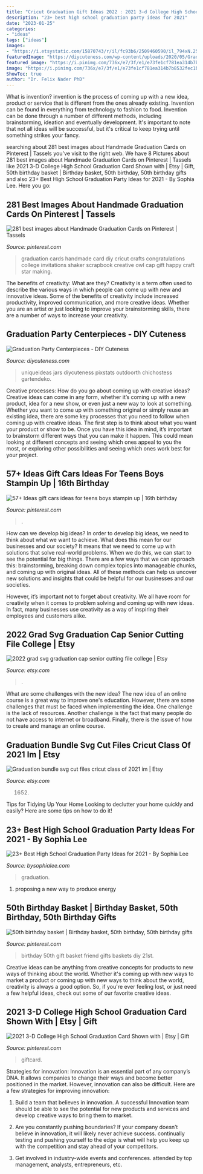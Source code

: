```yaml
---
title: "Cricut Graduation Gift Ideas 2022 : 2021 3-d College High School Graduation Card Shown With"
description: "23+ best high school graduation party ideas for 2021"
date: "2023-01-25"
categories:
- "ideas"
tags: ["ideas"]
images:
- "https://i.etsystatic.com/15870743/r/il/fc93b6/2509460590/il_794xN.2509460590_7dm4.jpg"
featuredImage: "https://diycuteness.com/wp-content/uploads/2020/05/Graduation-Centerpieces-idea-1.jpg"
featured_image: "https://i.pinimg.com/736x/e7/3f/e1/e73fe1cf781ea314b7b8532fec1bc50d--birthday-basket-th-birthday.jpg"
image: "https://i.pinimg.com/736x/e7/3f/e1/e73fe1cf781ea314b7b8532fec1bc50d--birthday-basket-th-birthday.jpg"
ShowToc: true
author: "Dr. Felix Nader PhD"
---
```



What is invention?
invention is the process of coming up with a new idea, product or service that is different from the ones already existing. Invention can be found in everything from technology to fashion to food. 
Invention can be done through a number of different methods, including brainstorming, ideation and eventually development. It's important to note that not all ideas will be successful, but it's critical to keep trying until something strikes your fancy.

	

		
searching about 281 best images about Handmade Graduation Cards on Pinterest | Tassels you've visit to the right web. We have 8 Pictures about 281 best images about Handmade Graduation Cards on Pinterest | Tassels like 2021 3-D College High School Graduation Card Shown with | Etsy | Gift, 50th birthday basket | Birthday basket, 50th birthday, 50th birthday gifts and also 23+ Best High School Graduation Party Ideas for 2021 - By Sophia Lee. Here you go:
		
    
## 281 Best Images About Handmade Graduation Cards On Pinterest | Tassels

<img loading=lazy src="https://s-media-cache-ak0.pinimg.com/736x/55/46/16/55461668446b69439daa223b2780a9f6--owl-crafts-card-crafts.jpg" onerror="this.onerror=null;this.src='https://tse2.mm.bing.net/th?id=OIP.vV_7bDMbzQEkt6BRf4gYHgHaJ3&amp;pid=15.1';" alt="281 best images about Handmade Graduation Cards on Pinterest | Tassels">

_Source: pinterest.com_

>graduation cards handmade card diy cricut crafts congratulations college invitations shaker scrapbook creative owl cap gift happy craft star making. 

	

The benefits of creativity: What are they?
Creativity is a term often used to describe the various ways in which people can come up with new and innovative ideas. Some of the benefits of creativity include increased productivity, improved communication, and more creative ideas. Whether you are an artist or just looking to improve your brainstorming skills, there are a number of ways to increase your creativity.

    
## Graduation Party Centerpieces - DIY Cuteness

<img loading=lazy src="https://diycuteness.com/wp-content/uploads/2020/05/Graduation-Centerpieces-idea-1.jpg" onerror="this.onerror=null;this.src='https://tse1.mm.bing.net/th?id=OIP.4g-QS8Dt7f-4L7fj6xVwPwHaJ4&amp;pid=15.1';" alt="Graduation Party Centerpieces - DIY Cuteness">

_Source: diycuteness.com_

>uniqueideas jars diycuteness pixstats outdoorth chichostess gartendeko. 

	

Creative processes: How do you go about coming up with creative ideas?
Creative ideas can come in any form, whether it’s coming up with a new product, idea for a new show, or even just a new way to look at something. Whether you want to come up with something original or simply reuse an existing idea, there are some key processes that you need to follow when coming up with creative ideas. 
The first step is to think about what you want your product or show to be. Once you have this idea in mind, it’s important to brainstorm different ways that you can make it happen. This could mean looking at different concepts and seeing which ones appeal to you the most, or exploring other possibilities and seeing which ones work best for your project.

    
## 57+ Ideas Gift Cars Ideas For Teens Boys Stampin Up | 16th Birthday

<img loading=lazy src="https://i.pinimg.com/originals/9b/6d/04/9b6d04c0d8266535e5ec1df530e9f9c0.jpg" onerror="this.onerror=null;this.src='https://tse4.mm.bing.net/th?id=OIP.Oqn3w31KUxK-6jzNOWzaiAAAAA&amp;pid=15.1';" alt="57+ Ideas gift cars ideas for teens boys stampin up | 16th birthday">

_Source: pinterest.com_

>. 

	

How can we develop big ideas?
In order to develop big ideas, we need to think about what we want to achieve. What does this mean for our businesses and our society? It means that we need to come up with solutions that solve real-world problems. When we do this, we can start to see the potential for big things.
There are a few ways that we can approach this: brainstorming, breaking down complex topics into manageable chunks, and coming up with original ideas. All of these methods can help us uncover new solutions and insights that could be helpful for our businesses and our societies.

However, it’s important not to forget about creativity. We all have room for creativity when it comes to problem solving and coming up with new ideas. In fact, many businesses use creativity as a way of inspiring their employees and customers alike.

    
## 2022 Grad Svg Graduation Cap Senior Cutting File College | Etsy

<img loading=lazy src="https://i.etsystatic.com/12645635/r/il/96ae2b/2320511199/il_794xN.2320511199_9mzl.jpg" onerror="this.onerror=null;this.src='https://tse1.mm.bing.net/th?id=OIP.xG_HI0LueCZccTx0c9gdaQHaLH&amp;pid=15.1';" alt="2022 grad svg graduation cap senior cutting file college | Etsy">

_Source: etsy.com_

>. 

	

What are some challenges with the new idea?
The new idea of an online course is a great way to improve one's education. However, there are some challenges that must be faced when implementing the idea. One challenge is the lack of resources. Another challenge is the fact that many people do not have access to internet or broadband. Finally, there is the issue of how to create and manage an online course.

    
## Graduation Bundle Svg Cut Files Cricut Class Of 2021 Im | Etsy

<img loading=lazy src="https://i.etsystatic.com/15870743/r/il/fc93b6/2509460590/il_794xN.2509460590_7dm4.jpg" onerror="this.onerror=null;this.src='https://tse1.mm.bing.net/th?id=OIP.BiUW8lK23m27rw5DpYukAQHaE7&amp;pid=15.1';" alt="Graduation bundle svg cut files cricut class of 2021 im | Etsy">

_Source: etsy.com_

>1652. 

	

Tips for Tidying Up Your Home
Looking to declutter your home quickly and easily? Here are some tips on how to do it!

    
## 23+ Best High School Graduation Party Ideas For 2021 - By Sophia Lee

<img loading=lazy src="https://bysophialee.com/wp-content/uploads/high-school-graduation-party-01.jpg" onerror="this.onerror=null;this.src='https://tse1.mm.bing.net/th?id=OIP.ooLl1uHk2vrmwtdBLsj55wHaLG&amp;pid=15.1';" alt="23+ Best High School Graduation Party Ideas for 2021 - By Sophia Lee">

_Source: bysophialee.com_

>graduation. 

	

1. proposing a new way to produce energy 

    
## 50th Birthday Basket | Birthday Basket, 50th Birthday, 50th Birthday Gifts

<img loading=lazy src="https://i.pinimg.com/736x/e7/3f/e1/e73fe1cf781ea314b7b8532fec1bc50d--birthday-basket-th-birthday.jpg" onerror="this.onerror=null;this.src='https://tse4.mm.bing.net/th?id=OIP.D_ySu-Ocrr0Xd1fF7fB-iQHaJ3&amp;pid=15.1';" alt="50th birthday basket | Birthday basket, 50th birthday, 50th birthday gifts">

_Source: pinterest.com_

>birthday 50th gift basket friend gifts baskets diy 21st. 

	

Creative ideas can be anything from creative concepts for products to new ways of thinking about the world. Whether it's coming up with new ways to market a product or coming up with new ways to think about the world, creativity is always a good option. So, if you're ever feeling lost, or just need a few helpful ideas, check out some of our favorite creative ideas.

    
## 2021 3-D College High School Graduation Card Shown With | Etsy | Gift

<img loading=lazy src="https://i.pinimg.com/originals/90/ec/f8/90ecf81259249047e4fe39d93783e520.jpg" onerror="this.onerror=null;this.src='https://tse2.mm.bing.net/th?id=OIP.XVYOD1Dhhd5Azo3yHssJ4QHaJ4&amp;pid=15.1';" alt="2021 3-D College High School Graduation Card Shown with | Etsy | Gift">

_Source: pinterest.com_

>giftcard. 

	

Strategies for innovation:
Innovation is an essential part of any company’s DNA. It allows companies to change their ways and become better positioned in the market. However, innovation can also be difficult. Here are a few strategies for improving innovation:
1. Build a team that believes in innovation. A successful Innovation team should be able to see the potential for new products and services and develop creative ways to bring them to market.

2. Are you constantly pushing boundaries? If your company doesn’t believe in innovation, it will likely never achieve success. continually testing and pushing yourself to the edge is what will help you keep up with the competition and stay ahead of your competitors.

3. Get involved in industry-wide events and conferences. attended by top management, analysts, entrepreneurs, etc.

